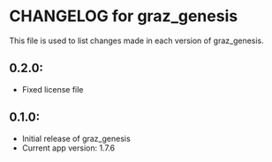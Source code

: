 # CHANGELOG for graz_genesis

This file is used to list changes made in each version of graz_genesis.

## 0.2.0:

* Fixed license file

## 0.1.0:

* Initial release of graz_genesis
* Current app version: 1.7.6